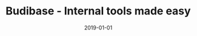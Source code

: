 ---
title: "Budibase - Internal tools made easy"
description: "Budibase is an open source low-code platform and the easiest way to build, automate, and ship internal tools. Check it out."
layout: single
date: 2019-01-01
images:
- /homepage-meta.png
---